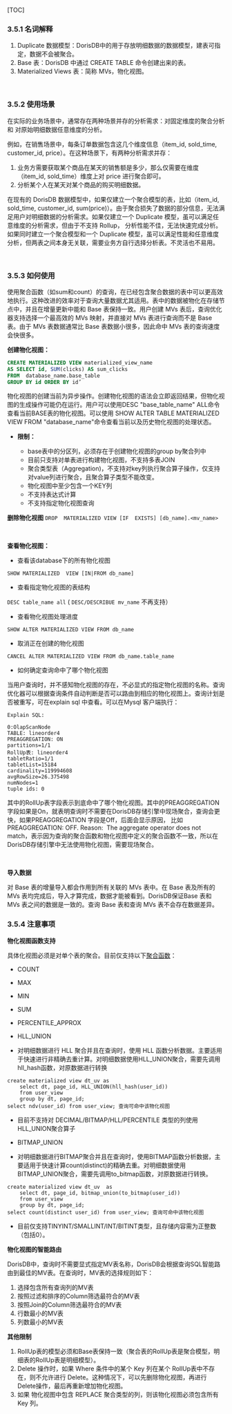 [TOC]
### 3.5.1 名词解释

1.  Duplicate 数据模型：DorisDB中的用于存放明细数据的数据模型，建表可指定，数据不会被聚合。
2.  Base 表：DorisDB 中通过 CREATE TABLE 命令创建出来的表。
3.  Materialized Views 表：简称 MVs，物化视图。

<br>

### 3.5.2 使用场景

在实际的业务场景中，通常存在两种场景并存的分析需求：对固定维度的聚合分析 和 对原始明细数据任意维度的分析。

例如，在销售场景中，每条订单数据包含这几个维度信息（item\_id, sold\_time, customer\_id, price）。在这种场景下，有两种分析需求并存：

1.  业务方需要获取某个商品在某天的销售额是多少，那么仅需要在维度（item\_id, sold\_time）维度上对 price 进行聚合即可。
2.  分析某个人在某天对某个商品的购买明细数据。

  

在现有的 DorisDB 数据模型中，如果仅建立一个聚合模型的表，比如（item\_id, sold\_time, customer\_id, sum(price)）。由于聚合损失了数据的部分信息，无法满足用户对明细数据的分析需求。如果仅建立一个 Duplicate 模型，虽可以满足任意维度的分析需求，但由于不支持 Rollup， 分析性能不佳，无法快速完成分析。如果同时建立一个聚合模型和一个 Duplicate 模型，虽可以满足性能和任意维度分析，但两表之间本身无关联，需要业务方自行选择分析表。不灵活也不易用。

 <br> 

### 3.5.3 如何使用

使用聚合函数（如sum和count）的查询，在已经包含聚合数据的表中可以更高效地执行。这种改进的效率对于查询大量数据尤其适用。表中的数据被物化在存储节点中，并且在增量更新中能和 Base 表保持一致。用户创建 MVs 表后，查询优化器支持选择一个最高效的 MVs 映射，并直接对 MVs 表进行查询而不是 Base 表。由于 MVs 表数据通常比 Base 表数据小很多，因此命中 MVs 表的查询速度会快很多。

**创建物化视图：**

~~~sql
CREATE MATERIALIZED VIEW materialized_view_name
AS SELECT id, SUM(clicks) AS sum_clicks
FROM  database_name.base_table
GROUP BY id ORDER BY id’
~~~

  

 物化视图的创建当前为异步操作。创建物化视图的语法会立即返回结果，但物化视图的生成操作可能仍在运行。用户可以使用DESC "base\_table\_name" ALL命令查看当前BASE表的物化视图。可以使用 SHOW ALTER TABLE MATERIALIZED VIEW FROM "database\_name"命令查看当前以及历史物化视图的处理状态。
*   **限制：**

    *   base表中的分区列，必须存在于创建物化视图的group by聚合列中
    *   目前只支持对单表进行构建物化视图，不支持多表JOIN
    *   聚合类型表（Aggregation)，不支持对key列执行聚合算子操作，仅支持对value列进行聚合，且聚合算子类型不能改变。
    *   物化视图中至少包含一个KEY列
    *   不支持表达式计算
    *   不支持指定物化视图查询

**删除物化视图**
`DROP  MATERIALIZED VIEW [IF  EXISTS] [db_name].<mv_name>`

<br>

**查看物化视图：**

*   查看该database下的所有物化视图

`SHOW MATERIALIZED  VIEW [IN|FROM db_name]`

*   查看指定物化视图的表结构

`DESC table_name all`
( `DESC/DESCRIBUE mv_name` 不再支持）

*   查看物化视图处理进度

`SHOW ALTER MATERIALIZED VIEW FROM db_name`  

*   取消正在创建的物化视图

`CANCEL ALTER MATERIALIZED VIEW FROM db_name.table_name`

*   如何确定查询命中了哪个物化视图

当用户查询时，并不感知物化视图的存在，不必显式的指定物化视图的名称。查询优化器可以根据查询条件自动判断是否可以路由到相应的物化视图上。查询计划是否被重写，可在explain sql 中查看。可以在Mysql 客户端执行：

~~~
Explain SQL:

0:OlapScanNode
TABLE: lineorder4
PREAGGREGATION: ON
partitions=1/1
RollUp表: lineorder4
tabletRatio=1/1
tabletList=15184
cardinality=119994608
avgRowSize=26.375498
numNodes=1
tuple ids: 0
~~~

  

其中的RollUp表字段表示到底命中了哪个物化视图。其中的PREAGGREGATION 字段如果是On，就表明查询时不需要在DorisDB存储引擎中现场聚合，查询会更快，如果PREAGGREGATION 字段是Off，后面会显示原因， 比如 PREAGGREGATION: OFF. Reason:  The aggregate operator does not match，表示因为查询的聚合函数和物化视图中定义的聚合函数不一致，所以在DorisDB存储引擎中无法使用物化视图，需要现场聚合。

<br>  

**导入数据**

对 Base 表的增量导入都会作用到所有关联的 MVs 表中。在 Base 表及所有的 MVs 表均完成后，导入才算完成，数据才能被看到。DorisDB保证Base 表和 MVs 表之间的数据是一致的。查询 Base 表和查询 MVs 表不会存在数据差异。

### 3.5.4 注意事项

**物化视图函数支持**

具体化视图必须是对单个表的聚合。目前仅支持以下[聚合函数](https://cloud.google.com/bigquery/docs/reference/standard-sql/aggregate_functions)：

*   COUNT
*   MAX
*   MIN
*   SUM
*   PERCENTILE\_APPROX
*   HLL\_UNION

*   对明细数据进行 HLL 聚合并且在查询时，使用 HLL 函数分析数据。主要适用于快速进行非精确去重计算。对明细数据使用HLL\_UNION聚合，需要先调用hll\_hash函数，对原数据进行转换

~~~
create materialized view dt_uv as 
    select dt, page_id, HLL_UNION(hll_hash(user_id)) 
    from user_view
    group by dt, page_id;
select ndv(user_id) from user_view; 查询可命中该物化视图
~~~

*   目前不支持对 DECIMAL/BITMAP/HLL/PERCENTILE 类型的列使用HLL\_UNION聚合算子

*   BITMAP\_UNION

*   对明细数据进行BITMAP聚合并且在查询时，使用BITMAP函数分析数据，主要适用于快速计算count(distinct)的精确去重。对明细数据使用BITMAP\_UNION聚合，需要先调用to\_bitmap函数，对原数据进行转换。

~~~
create materialized view dt_uv  as
    select dt, page_id, bitmap_union(to_bitmap(user_id))
    from user_view
    group by dt, page_id;
select count(distinct user_id) from user_view; 查询可命中该物化视图
~~~

*   目前仅支持TINYINT/SMALLINT/INT/BITINT类型，且存储内容需为正整数（包括0）。

  

  

**物化视图的智能路由**

DorisDB中，查询时不需要显式指定MV表名称，DorisDB会根据查询SQL智能路由到最佳的MV表。在查询时，MV表的选择规则如下：

  

1.  选择包含所有查询列的MV表
2.  按照过滤和排序的Column筛选最符合的MV表
3.  按照Join的Column筛选最符合的MV表
4.  行数最小的MV表
5.  列数最小的MV表

  

**其他限制**

1.  RollUp表的模型必须和Base表保持一致（聚合表的RollUp表是聚合模型，明细表的RollUp表是明细模型）。
2.  Delete 操作时，如果 Where 条件中的某个 Key 列在某个 RollUp表中不存在，则不允许进行 Delete。这种情况下，可以先删除物化视图，再进行Delete操作，最后再重新增加物化视图。
3.  如果 物化视图中包含 REPLACE 聚合类型的列，则该物化视图必须包含所有 Key 列。